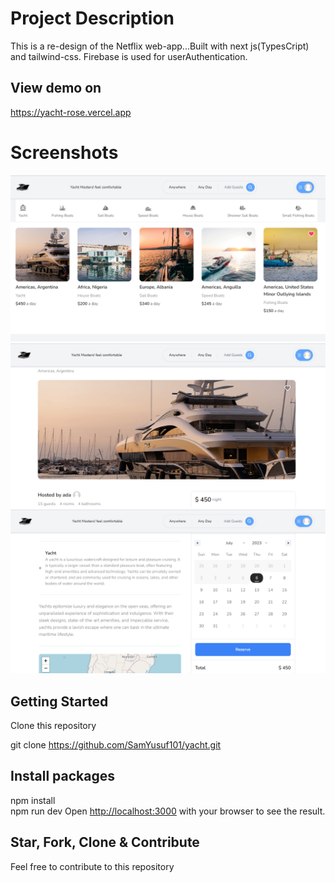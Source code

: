 # Project Description

This is a re-design of the Netflix web-app...Built with next js(TypesCript) and tailwind-css. Firebase is used for userAuthentication.

## View demo on

https://yacht-rose.vercel.app

# Screenshots
![yacht](public/images/yacht1.png)
![yacht](public/images/yacht2.png)
![yacht](public/images/yacht3.png)

## Getting Started

Clone this repository

git clone https://github.com/SamYusuf101/yacht.git

## Install packages

npm install\
npm run dev
Open [http://localhost:3000](http://localhost:3000) with your browser to see the result.

## Star, Fork, Clone & Contribute

Feel free to contribute to this repository

